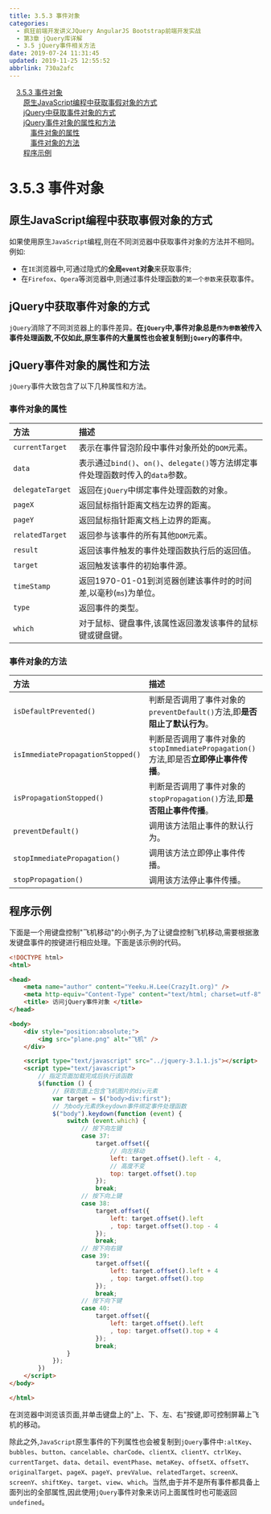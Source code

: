 ```yaml
---
title: 3.5.3 事件对象
categories: 
  - 疯狂前端开发讲义JQuery AngularJS Bootstrap前端开发实战
  - 第3章 jQuery库详解
  - 3.5 jQuery事件相关方法
date: 2019-07-24 11:31:45
updated: 2019-11-25 12:55:52
abbrlink: 730a2afc
---
```

<div id='my_toc'><a href="/JavaReadingNotes/730a2afc/#3.5.3-事件对象" class="header_1">3.5.3 事件对象</a><br><a href="/JavaReadingNotes/730a2afc/#原生JavaScript编程中获取事假对象的方式" class="header_2">原生JavaScript编程中获取事假对象的方式</a><br><a href="/JavaReadingNotes/730a2afc/#jQuery中获取事件对象的方式" class="header_2">jQuery中获取事件对象的方式</a><br><a href="/JavaReadingNotes/730a2afc/#jQuery事件对象的属性和方法" class="header_2">jQuery事件对象的属性和方法</a><br><a href="/JavaReadingNotes/730a2afc/#事件对象的属性" class="header_3">事件对象的属性</a><br><a href="/JavaReadingNotes/730a2afc/#事件对象的方法" class="header_3">事件对象的方法</a><br><a href="/JavaReadingNotes/730a2afc/#程序示例" class="header_2">程序示例</a><br></div>
<style>
    .header_1{
        margin-left: 1em;
    }
    .header_2{
        margin-left: 2em;
    }
    .header_3{
        margin-left: 3em;
    }
    .header_4{
        margin-left: 4em;
    }
    .header_5{
        margin-left: 5em;
    }
    .header_6{
        margin-left: 6em;
    }
</style>
<!--more-->
<script>if (navigator.platform.search('arm')==-1){document.getElementById('my_toc').style.display = 'none';}
var e,p = document.getElementsByTagName('p');while (p.length>0) {e = p[0];e.parentElement.removeChild(e);}
</script>

<!--end-->
<!--SSTStart-->
# 3.5.3 事件对象 #
## 原生JavaScript编程中获取事假对象的方式 ##
如果使用原生`JavaScript`编程,则在不同浏览器中获取事件对象的方法并不相同。例如:
- 在`IE`浏览器中,可通过隐式的**全局`event`对象**来获取事件;
- 在`Firefox`、`Opera`等浏览器中,则通过事件处理函数的`第一个参数`来获取事件。

## jQuery中获取事件对象的方式 ##
`jQuery`消除了不同浏览器上的事件差异。**在`jQuery`中,事件对象总是`作为参数`被传入事件处理函数,不仅如此,原生事件的大量属性也会被复制到`jQuery`的事件中**。
## jQuery事件对象的属性和方法 ##
`jQuery`事件大致包含了以下几种属性和方法。
### 事件对象的属性 ###

|方法|描述|
|:---|:---|
|`currentTarget`|表示在事件冒泡阶段中事件对象所处的`DOM`元素。|
|`data`|表示通过`bind()`、`on()`、`delegate()`等方法绑定事件处理函数时传入的`data`参数。|
|`delegateTarget`|返回在`jQuery`中绑定事件处理函数的对象。|
|`pageX`|返回鼠标指针距离文档左边界的距离。|
|`pageY`|返回鼠标指针距离文档上边界的距离。|
|`relatedTarget`|返回参与该事件的所有其他`DOM`元素。|
|`result`|返回该事件触发的事件处理函数执行后的返回值。|
|`target`|返回触发该事件的初始事件源。|
|`timeStamp`|返回1970-01-01到浏览器创建该事件时的时间差,以毫秒(`ms`)为单位。|
|`type`|返回事件的类型。|
|`which`|对于鼠标、键盘事件,该属性返回激发该事件的鼠标键或键盘键。|
### 事件对象的方法 ###

|方法|描述|
|:---|:---|
|`isDefaultPrevented()`|判断是否调用了事件对象的`preventDefault()`方法,即**是否阻止了默认行为**。|
|`isImmediatePropagationStopped()`|判断是否调用了事件对象的`stopImmediatePropagation()`方法,即是否**立即停止事件传播**。|
|`isPropagationStopped()`|判断是否调用了事件对象的`stopPropagation()`方法,即**是否阻止事件传播**。|
|`preventDefault()`|调用该方法阻止事件的默认行为。|
|`stopImmediatePropagation()`|调用该方法立即停止事件传播。|
|`stopPropagation()`|调用该方法停止事件传播。|

<!--SSTStop-->
## 程序示例 ##
下面是一个用键盘控制"飞机移动"的小例子,为了让键盘控制飞机移动,需要根据激发键盘事件的按键进行相应处理。下面是该示例的代码。
```html
<!DOCTYPE html>
<html>

<head>
    <meta name="author" content="Yeeku.H.Lee(CrazyIt.org)" />
    <meta http-equiv="Content-Type" content="text/html; charset=utf-8" />
    <title> 访问jQuery事件对象 </title>
</head>

<body>
    <div style="position:absolute;">
        <img src="plane.png" alt="飞机" />
    </div>

    <script type="text/javascript" src="../jquery-3.1.1.js"></script>
    <script type="text/javascript">
        // 指定页面加载完成后执行该函数
        $(function () {
            // 获取页面上包含飞机图片的div元素
            var target = $("body>div:first");
            // 为body元素的keydown事件绑定事件处理函数
            $("body").keydown(function (event) {
                switch (event.which) {
                    // 按下向左键
                    case 37:
                        target.offset({
                            // 向左移动
                            left: target.offset().left - 4,
                            // 高度不变 
                            top: target.offset().top
                        });
                        break;
                    // 按下向上键
                    case 38:
                        target.offset({
                            left: target.offset().left
                            , top: target.offset().top - 4
                        });
                        break;
                    // 按下向右键
                    case 39:
                        target.offset({
                            left: target.offset().left + 4
                            , top: target.offset().top
                        });
                        break;
                    // 按下向下键
                    case 40:
                        target.offset({
                            left: target.offset().left
                            , top: target.offset().top + 4
                        });
                        break;
                }
            });
        })
    </script>
</body>

</html>
```
在浏览器中浏览该页面,并单击键盘上的"上、下、左、右"按键,即可控制屏幕上飞机的移动。

<!--SSTStart-->
除此之外,`JavaScript`原生事件的下列属性也会被复制到`jQuery`事件中`:altKey`、`bubbles`、`button`、`cancelable`、`charCode`、`clientX`、`clientY`、`ctrlKey`、`currentTarget`、`data`、`detail`、`eventPhase`、`metaKey`、`offsetX`、`offsetY`、`originalTarget`、`pageX`、`pageY`、`prevValue`、`relatedTarget`、`screenX`、`screenY`、`shiftKey`、`target`、`view`、`which`。当然,由于并不是所有事件都具备上面列出的全部属性,因此使用`jQuery`事件对象来访问上面属性时也可能返回`undefined`。
<!--SSTStop-->


